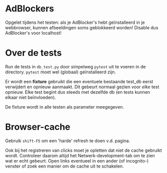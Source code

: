 # AdBlockers

Opgelet tijdens het testen: als je AdBlocker's hebt geïnstalleerd in je webbrowser,
kunnen afbeeldingen soms geblokkeerd worden!
Disable dus AdBlocker's voor localhost!

# Over de tests

Run de tests in `db_test.py` door simpelweg `pytest` uit te voeren in de directory.
`pytest` moet wel (globaal) geïnstalleerd zijn.

Er wordt een **fixture** gebruikt die een eventuele bestaande test_db eerst verwijdert en opnieuw aanmaakt.
Dit gebeurt normaal gezien voor *elke* test opnieuw.
Elke test begint dus steeds met dezelfde db (en tests kunnen elkaar niet beïnvloeden).

De fixture wordt in alle testen als parameter meegegeven.

# Browser-cache

Gebruik `shift-F5` om een 'harde' refresh te doen v.d. pagina.

Ook bij het registreren van clicks moet je opletten dat niet de cache gebruikt wordt.
Controleer daarom altijd het Netwerk-development-tab om te zien wat er echt gebeurt.
Open links eventueel in een ander (of incognito-) venster of zoek een manier om de cache uit te schakelen.
